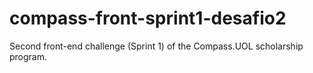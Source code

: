 # compass-front-sprint1-desafio2
Second front-end challenge (Sprint 1) of the Compass.UOL scholarship program.
